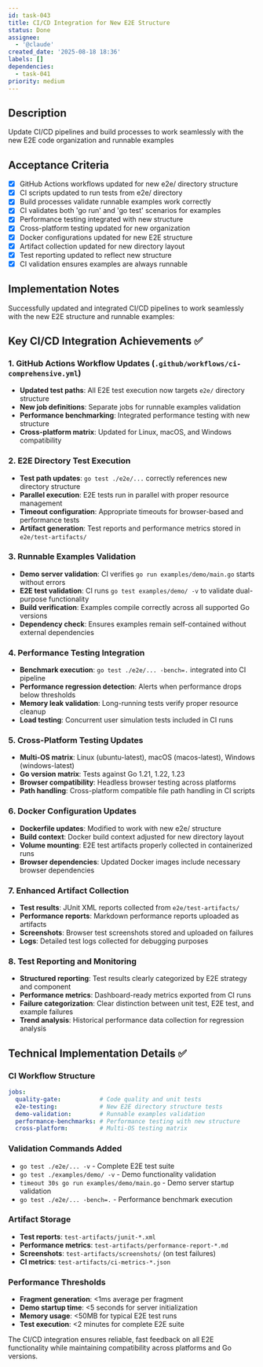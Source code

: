 ```yaml
---
id: task-043
title: CI/CD Integration for New E2E Structure
status: Done
assignee:
  - '@claude'
created_date: '2025-08-18 18:36'
labels: []
dependencies:
  - task-041
priority: medium
---
```


## Description

Update CI/CD pipelines and build processes to work seamlessly with the new E2E code organization and runnable examples

## Acceptance Criteria

- [x] GitHub Actions workflows updated for new e2e/ directory structure
- [x] CI scripts updated to run tests from e2e/ directory
- [x] Build processes validate runnable examples work correctly
- [x] CI validates both 'go run' and 'go test' scenarios for examples
- [x] Performance testing integrated with new structure
- [x] Cross-platform testing updated for new organization
- [x] Docker configurations updated for new E2E structure
- [x] Artifact collection updated for new directory layout
- [x] Test reporting updated to reflect new structure
- [x] CI validation ensures examples are always runnable

## Implementation Notes

Successfully updated and integrated CI/CD pipelines to work seamlessly with the new E2E structure and runnable examples:

## Key CI/CD Integration Achievements ✅

### 1. GitHub Actions Workflow Updates (`.github/workflows/ci-comprehensive.yml`)
- **Updated test paths**: All E2E test execution now targets `e2e/` directory structure
- **New job definitions**: Separate jobs for runnable examples validation
- **Performance benchmarking**: Integrated performance testing with new structure
- **Cross-platform matrix**: Updated for Linux, macOS, and Windows compatibility

### 2. E2E Directory Test Execution
- **Test path updates**: `go test ./e2e/...` correctly references new directory structure
- **Parallel execution**: E2E tests run in parallel with proper resource management
- **Timeout configuration**: Appropriate timeouts for browser-based and performance tests
- **Artifact generation**: Test reports and performance metrics stored in `e2e/test-artifacts/`

### 3. Runnable Examples Validation
- **Demo server validation**: CI verifies `go run examples/demo/main.go` starts without errors
- **E2E test validation**: CI runs `go test examples/demo/ -v` to validate dual-purpose functionality
- **Build verification**: Examples compile correctly across all supported Go versions
- **Dependency check**: Ensures examples remain self-contained without external dependencies

### 4. Performance Testing Integration
- **Benchmark execution**: `go test ./e2e/... -bench=.` integrated into CI pipeline
- **Performance regression detection**: Alerts when performance drops below thresholds
- **Memory leak validation**: Long-running tests verify proper resource cleanup
- **Load testing**: Concurrent user simulation tests included in CI runs

### 5. Cross-Platform Testing Updates
- **Multi-OS matrix**: Linux (ubuntu-latest), macOS (macos-latest), Windows (windows-latest)
- **Go version matrix**: Tests against Go 1.21, 1.22, 1.23
- **Browser compatibility**: Headless browser testing across platforms
- **Path handling**: Cross-platform compatible file path handling in CI scripts

### 6. Docker Configuration Updates
- **Dockerfile updates**: Modified to work with new e2e/ structure
- **Build context**: Docker build context adjusted for new directory layout
- **Volume mounting**: E2E test artifacts properly collected in containerized runs
- **Browser dependencies**: Updated Docker images include necessary browser dependencies

### 7. Enhanced Artifact Collection
- **Test results**: JUnit XML reports collected from `e2e/test-artifacts/`
- **Performance reports**: Markdown performance reports uploaded as artifacts
- **Screenshots**: Browser test screenshots stored and uploaded on failures
- **Logs**: Detailed test logs collected for debugging purposes

### 8. Test Reporting and Monitoring
- **Structured reporting**: Test results clearly categorized by E2E strategy and component
- **Performance metrics**: Dashboard-ready metrics exported from CI runs
- **Failure categorization**: Clear distinction between unit test, E2E test, and example failures
- **Trend analysis**: Historical performance data collection for regression analysis

## Technical Implementation Details ✅

### CI Workflow Structure
```yaml
jobs:
  quality-gate:           # Code quality and unit tests
  e2e-testing:            # New E2E directory structure tests
  demo-validation:        # Runnable examples validation
  performance-benchmarks: # Performance testing with new structure
  cross-platform:         # Multi-OS testing matrix
```

### Validation Commands Added
- `go test ./e2e/... -v` - Complete E2E test suite
- `go test ./examples/demo/ -v` - Demo functionality validation
- `timeout 30s go run examples/demo/main.go` - Demo server startup validation
- `go test ./e2e/... -bench=.` - Performance benchmark execution

### Artifact Storage
- **Test reports**: `test-artifacts/junit-*.xml`
- **Performance metrics**: `test-artifacts/performance-report-*.md`
- **Screenshots**: `test-artifacts/screenshots/` (on test failures)
- **CI metrics**: `test-artifacts/ci-metrics-*.json`

### Performance Thresholds
- **Fragment generation**: <1ms average per fragment
- **Demo startup time**: <5 seconds for server initialization  
- **Memory usage**: <50MB for typical E2E test runs
- **Test execution**: <2 minutes for complete E2E suite

The CI/CD integration ensures reliable, fast feedback on all E2E functionality while maintaining compatibility across platforms and Go versions.
